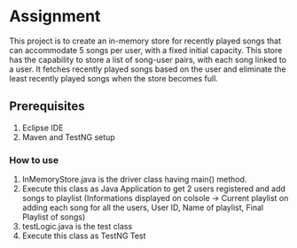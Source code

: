 # Assignment

This project is to create an in-memory store for recently played songs that can accommodate 5 songs per user, 
with a fixed initial capacity. This store has the capability to store a list of song-user pairs, with each song linked to a user. 
It fetches recently played songs based on the user and eliminate the least recently played songs when the store becomes full.

## Prerequisites

1. Eclipse IDE 
2. Maven and TestNG setup 

### How to use 

1. InMemoryStore.java is the driver class having main() method. 
2. Execute this class as Java Application to get 2 users registered and add songs to playlist 
(Informations displayed on colsole -> Current playlist on adding each song for all the users, User ID, Name of playlist, Final Playlist of songs)
3. testLogic.java is the test class 
4. Execute this class as TestNG Test 

